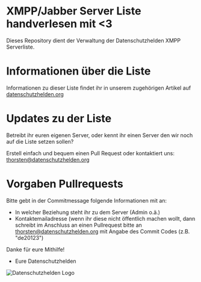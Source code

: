 # XMPP/Jabber Server Liste handverlesen mit &lt;3

Dieses Repository dient der Verwaltung der Datenschutzhelden XMPP Serverliste.

# Informationen über die Liste
Informationen zu dieser Liste findet ihr in unserem zugehörigen Artikel auf [datenschutzhelden.org](https://datenschutzhelden.org/2017/07/12/daten-sparsame-xmpp-server/)

# Updates zu der Liste
Betreibt ihr euren eigenen Server, oder kennt ihr einen Server den wir noch auf die Liste setzen sollen? 

Erstell einfach und bequem einen Pull Request oder kontaktiert uns: [thorsten@datenschutzhelden.org](mailto:thorsten@datenschutzhelden.org)

# Vorgaben Pullrequests
Bitte gebt in der Commitmessage folgende Informationen mit an:
* In welcher Beziehung steht ihr zu dem Server (Admin o.ä.)
* Kontaktemailadresse (wenn ihr diese nicht öffentlich machen wollt, dann schreibt im Anschluss an einen Pullrequest bitte an [thorsten@datenschutzhelden.org](mailto:thorsten@datenschutzhelden.org) mit Angabe des Commit Codes (z.B. "de20123")


Danke für eure Mithilfe!

- Eure Datenschutzhelden

![Datenschutzhelden Logo](https://datenschutzhelden.org/wp-content/uploads/2016/09/Maske-e1474920685668.png "Datenschutzhelden.org")
